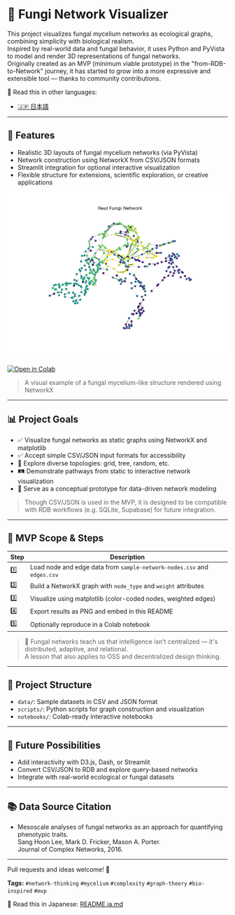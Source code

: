 # 🍄 Fungi Network Visualizer

This project visualizes fungal mycelium networks as ecological graphs, combining simplicity with biological realism.  
Inspired by real-world data and fungal behavior, it uses Python and PyVista to model and render 3D representations of fungal networks.  
Originally created as an MVP (minimum viable prototype) in the "from-RDB-to-Network" journey, it has started to grow into a more expressive and extensible tool — thanks to community contributions.

📘 Read this in other languages:

- [🇯🇵 日本語](./README_ja.md)

---

## 🧪 Features

- Realistic 3D layouts of fungal mycelium networks (via PyVista)
- Network construction using NetworkX from CSV/JSON formats
- Streamlit integration for optional interactive visualization
- Flexible structure for extensions, scientific exploration, or creative applications

![Fungi Network Real](./image/fungi-network-real.png)

[![Open in Colab](https://colab.research.google.com/assets/colab-badge.svg)](https://colab.research.google.com/github/satoshi-create/complexity-and-network-webdesign/blob/main/projects/from-rdb-to-network/fungi-network/notebooks/real-fungi-network.ipynb)

> A visual example of a fungal mycelium-like structure rendered using NetworkX

---

## 📊 Project Goals

- ✅ Visualize fungal networks as static graphs using NetworkX and matplotlib
- ✅ Accept simple CSV/JSON input formats for accessibility
- 🔄 Explore diverse topologies: grid, tree, random, etc.
- 🛤️ Demonstrate pathways from static to interactive network visualization
- 🧪 Serve as a conceptual prototype for data-driven network modeling

> Though CSV/JSON is used in the MVP, it is designed to be compatible with RDB workflows (e.g. SQLite, Supabase) for future integration.

---

## 🚀 MVP Scope & Steps

| Step | Description |
|------|-------------|
| 1️⃣   | Load node and edge data from `sample-network-nodes.csv` and `edges.csv` |
| 2️⃣   | Build a NetworkX graph with `node_type` and `weight` attributes |
| 3️⃣   | Visualize using matplotlib (color-coded nodes, weighted edges) |
| 4️⃣   | Export results as PNG and embed in this README |
| 5️⃣   | Optionally reproduce in a Colab notebook |

> 🧬 Fungal networks teach us that intelligence isn’t centralized — it's distributed, adaptive, and relational.  
> A lesson that also applies to OSS and decentralized design thinking.

---

## 📂 Project Structure

- `data/`: Sample datasets in CSV and JSON format
- `scripts/`: Python scripts for graph construction and visualization
- `notebooks/`: Colab-ready interactive notebooks

---

## 🧫 Future Possibilities

- Add interactivity with D3.js, Dash, or Streamlit
- Convert CSV/JSON to RDB and explore query-based networks
- Integrate with real-world ecological or fungal datasets

---

## 📚 Data Source Citation

- Mesoscale analyses of fungal networks as an approach for quantifying phenotypic traits.  
  Sang Hoon Lee, Mark D. Fricker, Mason A. Porter.  
  Journal of Complex Networks, 2016.

---

Pull requests and ideas welcome! 🌱

**Tags:** `#network-thinking` `#mycelium` `#complexity` `#graph-theory` `#bio-inspired` `#mvp`

📘 Read this in Japanese: [README.ja.md](./README.ja.md)
